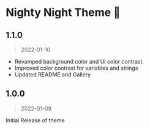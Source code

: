 # Nighty Night Theme 🌙

## 1.1.0
> 2022-01-10

- Revamped background color and UI color contrast.
- Improved color contrast for variables and strings
- Updated README and Gallery

## 1.0.0

> 2022-01-09

Initial Release of theme